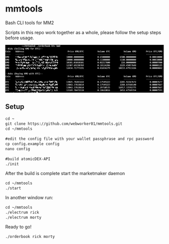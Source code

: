 # mmtools
Bash CLI tools for MM2

Scripts in this repo work together as a whole, please follow the setup steps before usage.

![orderbook.png](./img/orderbook.png)

## Setup

```
cd ~
git clone https://github.com/webworker01/mmtools.git
cd ~/mmtools

#edit the config file with your wallet passphrase and rpc password
cp config.example config
nano config

#build atomicDEX-API
./init
```

After the build is complete start the marketmaker daemon

```
cd ~/mmtools
./start
```

In another window run:

```
cd ~/mmtools
./electrum rick
./electrum morty
```

Ready to go!

```
./orderbook rick morty
```
